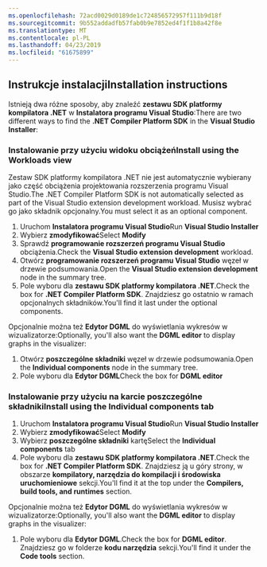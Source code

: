 ```yaml
---
ms.openlocfilehash: 72acd0029d0189de1c724856572957f111b9d18f
ms.sourcegitcommit: 9b552addadfb57fab0b9e7852ed4f1f1b8a42f8e
ms.translationtype: MT
ms.contentlocale: pl-PL
ms.lasthandoff: 04/23/2019
ms.locfileid: "61675899"
---
```

## <a name="installation-instructions"></a><span data-ttu-id="77e04-101">Instrukcje instalacji</span><span class="sxs-lookup"><span data-stu-id="77e04-101">Installation instructions</span></span> 

<span data-ttu-id="77e04-102">Istnieją dwa różne sposoby, aby znaleźć **zestawu SDK platformy kompilatora .NET** w **Instalatora programu Visual Studio**:</span><span class="sxs-lookup"><span data-stu-id="77e04-102">There are two different ways to find the **.NET Compiler Platform SDK** in the **Visual Studio Installer**:</span></span>

### <a name="install-using-the-workloads-view"></a><span data-ttu-id="77e04-103">Instalowanie przy użyciu widoku obciążeń</span><span class="sxs-lookup"><span data-stu-id="77e04-103">Install using the Workloads view</span></span>

<span data-ttu-id="77e04-104">Zestaw SDK platformy kompilatora .NET nie jest automatycznie wybierany jako część obciążenia projektowania rozszerzenia programu Visual Studio.</span><span class="sxs-lookup"><span data-stu-id="77e04-104">The .NET Compiler Platform SDK is not automatically selected as part of the Visual Studio extension development workload.</span></span> <span data-ttu-id="77e04-105">Musisz wybrać go jako składnik opcjonalny.</span><span class="sxs-lookup"><span data-stu-id="77e04-105">You must select it as an optional component.</span></span>

1. <span data-ttu-id="77e04-106">Uruchom **Instalatora programu Visual Studio**</span><span class="sxs-lookup"><span data-stu-id="77e04-106">Run **Visual Studio Installer**</span></span> 
1. <span data-ttu-id="77e04-107">Wybierz **zmodyfikować**</span><span class="sxs-lookup"><span data-stu-id="77e04-107">Select **Modify**</span></span> 
1. <span data-ttu-id="77e04-108">Sprawdź **programowanie rozszerzeń programu Visual Studio** obciążenia.</span><span class="sxs-lookup"><span data-stu-id="77e04-108">Check the **Visual Studio extension development** workload.</span></span>
1. <span data-ttu-id="77e04-109">Otwórz **programowanie rozszerzeń programu Visual Studio** węzeł w drzewie podsumowania.</span><span class="sxs-lookup"><span data-stu-id="77e04-109">Open the **Visual Studio extension development** node in the summary tree.</span></span>
1. <span data-ttu-id="77e04-110">Pole wyboru dla **zestawu SDK platformy kompilatora .NET**.</span><span class="sxs-lookup"><span data-stu-id="77e04-110">Check the box for **.NET Compiler Platform SDK**.</span></span> <span data-ttu-id="77e04-111">Znajdziesz go ostatnio w ramach opcjonalnych składników.</span><span class="sxs-lookup"><span data-stu-id="77e04-111">You'll find it last under the optional components.</span></span>

<span data-ttu-id="77e04-112">Opcjonalnie można też **Edytor DGML** do wyświetlania wykresów w wizualizatorze:</span><span class="sxs-lookup"><span data-stu-id="77e04-112">Optionally, you'll also want the **DGML editor** to display graphs in the visualizer:</span></span>

1. <span data-ttu-id="77e04-113">Otwórz **poszczególne składniki** węzeł w drzewie podsumowania.</span><span class="sxs-lookup"><span data-stu-id="77e04-113">Open the **Individual components** node in the summary tree.</span></span>
1. <span data-ttu-id="77e04-114">Pole wyboru dla **Edytor DGML**</span><span class="sxs-lookup"><span data-stu-id="77e04-114">Check the box for **DGML editor**</span></span>

### <a name="install-using-the-individual-components-tab"></a><span data-ttu-id="77e04-115">Instalowanie przy użyciu na karcie poszczególne składniki</span><span class="sxs-lookup"><span data-stu-id="77e04-115">Install using the Individual components tab</span></span>

1. <span data-ttu-id="77e04-116">Uruchom **Instalatora programu Visual Studio**</span><span class="sxs-lookup"><span data-stu-id="77e04-116">Run **Visual Studio Installer**</span></span> 
1. <span data-ttu-id="77e04-117">Wybierz **zmodyfikować**</span><span class="sxs-lookup"><span data-stu-id="77e04-117">Select **Modify**</span></span> 
1. <span data-ttu-id="77e04-118">Wybierz **poszczególne składniki** kartę</span><span class="sxs-lookup"><span data-stu-id="77e04-118">Select the **Individual components** tab</span></span> 
1. <span data-ttu-id="77e04-119">Pole wyboru dla **zestawu SDK platformy kompilatora .NET**.</span><span class="sxs-lookup"><span data-stu-id="77e04-119">Check the box for **.NET Compiler Platform SDK**.</span></span> <span data-ttu-id="77e04-120">Znajdziesz ją u góry strony, w obszarze **kompilatory, narzędzia do kompilacji i środowiska uruchomieniowe** sekcji.</span><span class="sxs-lookup"><span data-stu-id="77e04-120">You'll find it at the top under the **Compilers, build tools, and runtimes** section.</span></span>

<span data-ttu-id="77e04-121">Opcjonalnie można też **Edytor DGML** do wyświetlania wykresów w wizualizatorze:</span><span class="sxs-lookup"><span data-stu-id="77e04-121">Optionally, you'll also want the **DGML editor** to display graphs in the visualizer:</span></span>

1. <span data-ttu-id="77e04-122">Pole wyboru dla **Edytor DGML**.</span><span class="sxs-lookup"><span data-stu-id="77e04-122">Check the box for **DGML editor**.</span></span> <span data-ttu-id="77e04-123">Znajdziesz go w folderze **kodu narzędzia** sekcji.</span><span class="sxs-lookup"><span data-stu-id="77e04-123">You'll find it under the **Code tools** section.</span></span>
